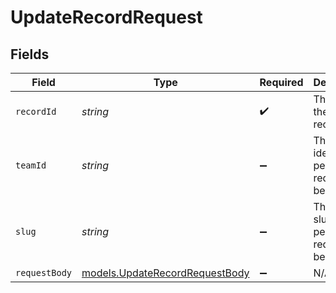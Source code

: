 # UpdateRecordRequest


## Fields

| Field                                                                  | Type                                                                   | Required                                                               | Description                                                            | Example                                                                |
| ---------------------------------------------------------------------- | ---------------------------------------------------------------------- | ---------------------------------------------------------------------- | ---------------------------------------------------------------------- | ---------------------------------------------------------------------- |
| `recordId`                                                             | *string*                                                               | :heavy_check_mark:                                                     | The id of the DNS record                                               | rec_2qn7pzrx89yxy34vezpd31y9                                           |
| `teamId`                                                               | *string*                                                               | :heavy_minus_sign:                                                     | The Team identifier to perform the request on behalf of.               |                                                                        |
| `slug`                                                                 | *string*                                                               | :heavy_minus_sign:                                                     | The Team slug to perform the request on behalf of.                     |                                                                        |
| `requestBody`                                                          | [models.UpdateRecordRequestBody](../models/updaterecordrequestbody.md) | :heavy_minus_sign:                                                     | N/A                                                                    |                                                                        |
